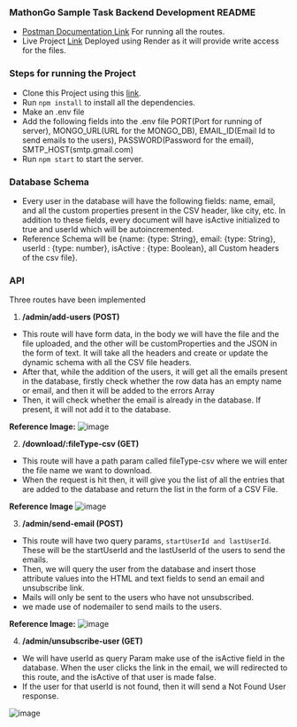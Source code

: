 ### MathonGo Sample Task Backend Development README
* [Postman Documentation Link](https://docs.google.com/document/d/1RZa4Wll3MlXmc75gKgp79sEs3tYkj7Vz0cmi-8ZbGC0/edit?usp=sharing) For running all the routes.
* Live Project [Link](https://mathongo-internshipproject.onrender.com) Deployed using Render as it will provide write access for the files.

### Steps for running the Project

* Clone this Project using this [link](https://github.com/GurudeepRahul/MathonGo_InternshipProject.git).
* Run `npm install` to install all the dependencies.
* Make an .env file
* Add the following fields into the .env file PORT(Port for running of server), MONGO_URL(URL for the MONGO_DB), EMAIL_ID(Email Id to send emails to the users), PASSWORD(Password for the email), SMTP_HOST(smtp.gmail.com)
* Run `npm start` to start the server.

### Database Schema 
* Every user in the database will have the following fields: name, email, and all the custom properties present in the CSV header, like city, etc. In addition to these fields, every document will have isActive initialized to true and userId which will be autoincremented.
* Reference Schema will be {name: {type: String}, email: {type: String}, userId : {type: number}, isActive : {type: Boolean}, all Custom headers of the csv file}.

### API
Three routes have been implemented

1) **/admin/add-users (POST)**

  * This route will have form data, in the body we will have the file and the file uploaded, and the other will be customProperties and the JSON in the form of text. 
    It will take all the headers and create or update the dynamic schema with all the CSV file headers.
  * After that, while the addition of the users, it will get all the emails present in the database, firstly check whether the row data has an empty name or email, and then it will be added to the errors Array
  * Then, it will check whether the email is already in the database. If present, it will not add it to the database.

**Reference Image:**
![image](https://github.com/GurudeepRahul/MathonGo_InternshipProject/assets/87088087/5cc160b2-7251-4aac-ac19-f1ab1c8ffb40)

2) **/download/:fileType-csv (GET)**

  * This route will have a path param called fileType-csv where we will enter the file name we want to download.
  * When the request is hit then, it will give you the list of all the entries that are added to the database and return the list in the form of a CSV File.

**Reference Image**
![image](https://github.com/GurudeepRahul/MathonGo_InternshipProject/assets/87088087/130c2393-cfd7-41cf-883d-6490093dfd77)

3) **/admin/send-email (POST)**

  * This route will have two query params, `startUserId and lastUserId`. These will be the startUserId and the lastUserId of the users to send the emails.
  * Then, we will query the user from the database and insert those attribute values into the HTML and text fields to send an email and unsubscribe link.
  * Mails will only be sent to the users who have not unsubscribed.
  * we made use of nodemailer to send mails to the users. 

**Reference Image:**
![image](https://github.com/GurudeepRahul/MathonGo_InternshipProject/assets/87088087/9b03b117-cc69-4ca5-8558-ac51d40dda41)

4) **/admin/unsubscribe-user (GET)**

  * We will have userId as query Param make use of the isActive field in the database. When the user clicks the link in the email, we will redirected to this route, and the isActive of that user is made false.
  * If the user for that userId is not found, then it will send a Not Found User response.

![image](https://github.com/GurudeepRahul/MathonGo_InternshipProject/assets/87088087/e11b622a-f02a-44db-a5d5-b78da8914e4e)

